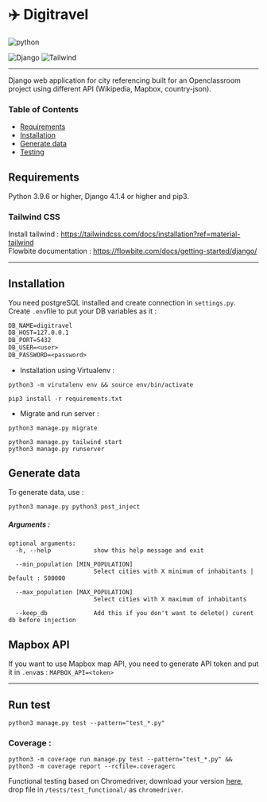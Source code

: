 # ✈️ Digitravel

![python](https://img.shields.io/badge/Python-v3.9.6%20%2B-blue?logo=python)

![Django](https://img.shields.io/badge/Django-092E20?style=for-the-badge&logo=django&logoColor=green) ![Tailwind](https://img.shields.io/badge/Tailwind_CSS-38B2AC?style=for-the-badge&logo=tailwind-css&logoColor=white)
___
Django web application for city referencing built for an Openclassroom project using different API (Wikipedia, Mapbox, country-json).

### Table of Contents  
- [Requirements](#requirements)  
- [Installation](#installation)  
- [Generate data](#generate_data)  
- [Testing](#testing)  

<a name="requirements"/>

## Requirements

Python 3.9.6 or higher, Django 4.1.4 or higher and pip3.  

### Tailwind CSS 

Install tailwind : https://tailwindcss.com/docs/installation?ref=material-tailwind  
Flowbite documentation : https://flowbite.com/docs/getting-started/django/

___

<a name="installation"/>

## Installation 

You need postgreSQL installed and create connection in ``settings.py``. Create ``.env``file to put your DB variables as it :  
```txt
DB_NAME=digitravel
DB_HOST=127.0.0.1
DB_PORT=5432
DB_USER=<user>
DB_PASSWORD=<password>
```
- Installation using Virtualenv :
```shell
python3 -m virutalenv env && source env/bin/activate
```
```shell
pip3 install -r requirements.txt
```

- Migrate and run server :
```shell
python3 manage.py migrate
```
```shell
python3 manage.py tailwind start
python3 manage.py runserver
```

<a name="generate_data"/>

## Generate data

To generate data, use :  
```shell
python3 manage.py python3 post_inject
```

##### Arguments :

```shell
optional arguments:
  -h, --help            show this help message and exit

  --min_population [MIN_POPULATION]
                        Select cities with X minimum of inhabitants | Default : 500000

  --max_population [MAX_POPULATION]
                        Select cities with X maximum of inhabitants

  --keep_db             Add this if you don't want to delete() curent db before injection
```

## Mapbox API

If you want to use Mapbox map API, you need to generate API token and put it in ``.env``as : ``MAPBOX_API=<token>``  

___
<a name="testing"/>

## Run test

```shell
python3 manage.py test --pattern="test_*.py"
```
### Coverage :

```shell
python3 -m coverage run manage.py test --pattern="test_*.py" && python3 -m coverage report --rcfile=.coveragerc
```
Functional testing based on Chromedriver, download your version [here](https://chromedriver.chromium.org/downloads), drop file in ```/tests/test_functional/``` as ```chromedriver```.
